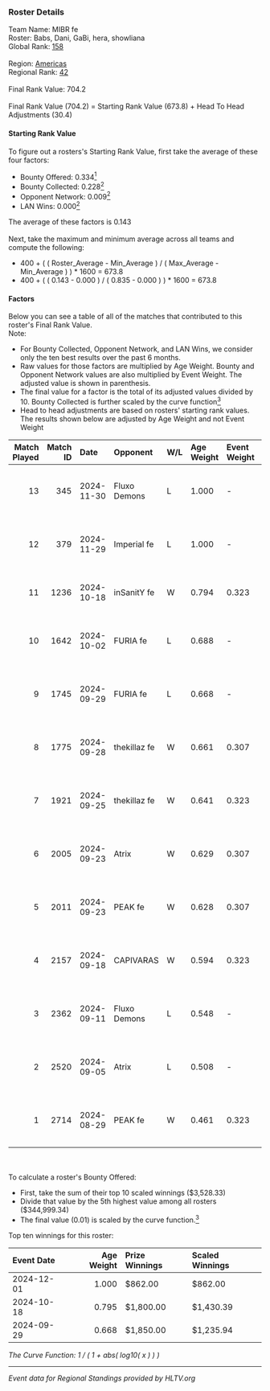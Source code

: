 ### Roster Details<br />
Team Name: MIBR fe<br />
Roster: Babs, Dani, GaBi, hera, showliana<br />
Global Rank: [158](../../standings_global_2024_12_18.md)<br />
<br />
Region: [Americas]( ../../standings_americas_2024_12_18.md)<br />
Regional Rank: [42]( ../../standings_americas_2024_12_18.md)<br />
<br />
Final Rank Value:  704.2<br />
<br />
Final Rank Value (704.2) = Starting Rank Value (673.8) + Head To Head Adjustments (30.4)<br />

#### Starting Rank Value<br />
To figure out a rosters's Starting Rank Value, first take the average of these four factors:<br />
- Bounty Offered: 0.334[<sup>1</sup>](#table2)
- Bounty Collected: 0.228[<sup>2</sup>](#table1)
- Opponent Network: 0.009[<sup>2</sup>](#table1)
- LAN Wins: 0.000[<sup>2</sup>](#table1)

The average of these factors is 0.143<br />
<br />
Next, take the maximum and minimum average across all teams and compute the following:<br />
- 400 + ( ( Roster_Average - Min_Average ) / ( Max_Average - Min_Average ) ) * 1600 = 673.8
- 400 + ( ( 0.143 - 0.000 ) / ( 0.835 - 0.000 ) ) * 1600 = 673.8


#### Factors<br />
Below you can see a table of all of the matches that contributed to this roster's Final Rank Value.<br />
Note:<br />

- For Bounty Collected, Opponent Network, and LAN Wins, we consider only the ten best results over the past 6 months.
- Raw values for those factors are multiplied by Age Weight. Bounty and Opponent Network values are also multiplied by Event Weight. The adjusted value is shown in parenthesis.
- The final value for a factor is the total of its adjusted values divided by 10. Bounty Collected is further scaled by the curve function[<sup>3</sup>](#curveFunction)
- Head to head adjustments are based on rosters' starting rank values. The results shown below are adjusted by Age Weight and not Event Weight
<span id="table1"></span><br />


| Match Played | Match ID | Date       | Opponent     | W/L | Age Weight | Event Weight | Bounty Collected | Opponent Network | LAN Wins  | H2H Adj. | Roster                            |
| -: | -: | :- | :- | :- | :- | :- | :- | :- | :- | -: | :- |
|           13 |      345 | 2024-11-30 | Fluxo Demons | L   | 1.000      | -            | -                | -                | -         |   -10.02 | Babs, Dani, GaBi, hera, showliana |
|           12 |      379 | 2024-11-29 | Imperial fe  | L   | 1.000      | -            | -                | -                | -         |    -1.60 | Babs, Dani, GaBi, hera, showliana |
|           11 |     1236 | 2024-10-18 | inSanitY fe  | W   | 0.794      | 0.323        | 0.003 (0.001)    | 0.100 (0.026)    | 0 (0.000) |    10.57 | Babs, Dani, GaBi, Jelly, lexy     |
|           10 |     1642 | 2024-10-02 | FURIA fe     | L   | 0.688      | -            | -                | -                | -         |    -1.17 | Babs, Dani, GaBi, khizha, lexy    |
|            9 |     1745 | 2024-09-29 | FURIA fe     | L   | 0.668      | -            | -                | -                | -         |    -1.15 | Babs, Dani, GaBi, khizha, REGIANE |
|            8 |     1775 | 2024-09-28 | thekillaz fe | W   | 0.661      | 0.307        | 0.003 (0.001)    | 0.079 (0.016)    | 0 (0.000) |     8.74 | Babs, Dani, GaBi, khizha, REGIANE |
|            7 |     1921 | 2024-09-25 | thekillaz fe | W   | 0.641      | 0.323        | 0.003 (0.001)    | 0.079 (0.016)    | 0 (0.000) |     8.67 | Babs, Dani, GaBi, khizha, REGIANE |
|            6 |     2005 | 2024-09-23 | Atrix        | W   | 0.629      | 0.307        | 0.003 (0.001)    | 0.125 (0.024)    | 0 (0.000) |     9.76 | Babs, Dani, GaBi, khizha, REGIANE |
|            5 |     2011 | 2024-09-23 | PEAK fe      | W   | 0.628      | 0.307        | 0.003 (0.001)    | 0.033 (0.006)    | 0 (0.000) |     7.83 | Babs, Dani, GaBi, khizha, REGIANE |
|            4 |     2157 | 2024-09-18 | CAPIVARAS    | W   | 0.594      | 0.323        | 0.002 (0.000)    | 0.000 (0.000)    | 0 (0.000) |     5.67 | Babs, Dani, GaBi, khizha, REGIANE |
|            3 |     2362 | 2024-09-11 | Fluxo Demons | L   | 0.548      | -            | -                | -                | -         |    -4.89 | Babs, Dani, GaBi, khizha, REGIANE |
|            2 |     2520 | 2024-09-05 | Atrix        | L   | 0.508      | -            | -                | -                | -         |    -8.24 | Babs, Dani, GaBi, khizha, REGIANE |
|            1 |     2714 | 2024-08-29 | PEAK fe      | W   | 0.461      | 0.323        | 0.003 (0.000)    | 0.033 (0.005)    | 0 (0.000) |     6.21 | Babs, Dani, GaBi, khizha, REGIANE |

<br />
<span id="table2"></span><br />
To calculate a roster's Bounty Offered:<br />

- First, take the sum of their top 10 scaled winnings ($3,528.33)
- Divide that value by the 5th highest value among all rosters ($344,999.34)
- The final value (0.01) is scaled by the curve function.[<sup>3</sup>](#curveFunction)

Top ten winnings for this roster:<br />

| Event Date | Age Weight | Prize Winnings | Scaled Winnings |
| :- | -: | :- | :- |
| 2024-12-01 |      1.000 | $862.00        | $862.00         |
| 2024-10-18 |      0.795 | $1,800.00      | $1,430.39       |
| 2024-09-29 |      0.668 | $1,850.00      | $1,235.94       |


<span id="curveFunction"></span>_The Curve Function: 1 / ( 1 + abs( log10( x ) ) )_<br />

---
_Event data for Regional Standings provided by HLTV.org_<br />
